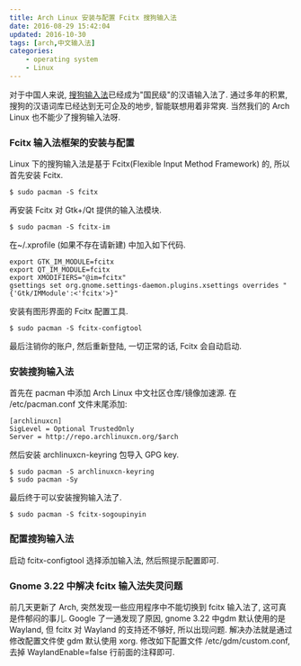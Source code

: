 ```yaml
---
title: Arch Linux 安装与配置 Fcitx 搜狗输入法
date: 2016-08-29 15:42:04
updated: 2016-10-30
tags: [arch,中文输入法]
categories:
	- operating system
	- Linux
---
```


对于中国人来说, [搜狗输入法](http://pinyin.sogou.com/)已经成为"国民级"的汉语输入法了. 通过多年的积累, 搜狗的汉语词库已经达到无可企及的地步, 智能联想用着非常爽. 当然我们的 Arch Linux 也不能少了搜狗输入法呀.
<!--more-->

### Fcitx 输入法框架的安装与配置
Linux 下的搜狗输入法是基于 Fcitx(Flexible Input Method Framework) 的, 所以首先安装 Fcitx.
```shell
$ sudo pacman -S fcitx
```
再安装 Fcitx 对 Gtk+/Qt 提供的输入法模块.
```shell
$ sudo pacman -S fcitx-im
```
在~/.xprofile (如果不存在请新建) 中加入如下代码.
```shell
export GTK_IM_MODULE=fcitx
export QT_IM_MODULE=fcitx
export XMODIFIERS="@im=fcitx"
gsettings set org.gnome.settings-daemon.plugins.xsettings overrides "{'Gtk/IMModule':<'fcitx'>}"
```
安装有图形界面的 Fcitx 配置工具.
```shell
$ sudo pacman -S fcitx-configtool
```
最后注销你的账户, 然后重新登陆, 一切正常的话, Fcitx 会自动启动.

### 安装搜狗输入法
首先在 pacman 中添加 Arch Linux 中文社区仓库/镜像加速源. 在 /etc/pacman.conf 文件末尾添加:
```
[archlinuxcn]
SigLevel = Optional TrustedOnly
Server = http://repo.archlinuxcn.org/$arch
```
然后安装 archlinuxcn-keyring 包导入 GPG key.
```shell
$ sudo pacman -S archlinuxcn-keyring
$ sudo pacman -Sy
```
最后终于可以安装搜狗输入法了.
```shell
$ sudo pacman -S fcitx-sogoupinyin
```

### 配置搜狗输入法
启动 fcitx-configtool 选择添加输入法, 然后照提示配置即可.

### Gnome 3.22 中解决 fcitx 输入法失灵问题
前几天更新了 Arch, 突然发现一些应用程序中不能切换到 fcitx 输入法了, 这可真是件郁闷的事儿. Google 了一通发现了原因, gnome 3.22 中gdm 默认使用的是 Wayland, 但 fcitx 对 Wayland 的支持还不够好, 所以出现问题. 解决办法就是通过修改配置文件使 gdm 默认使用 xorg. 修改如下配置文件 /etc/gdm/custom.conf, 去掉 WaylandEnable=false 行前面的注释即可.
